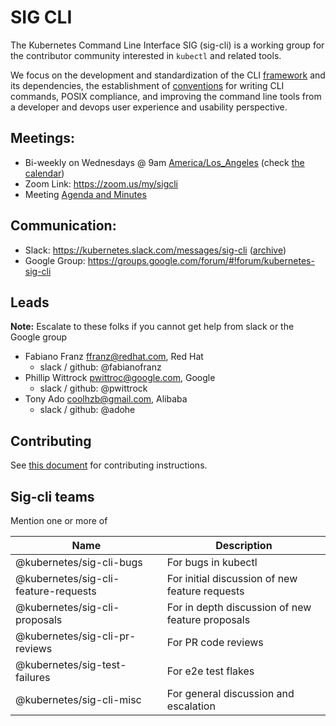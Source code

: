 # SIG CLI

The Kubernetes Command Line Interface SIG (sig-cli) is a working group for the contributor community interested in `kubectl` and related tools.

We focus on the development and standardization of the CLI [framework](https://github.com/kubernetes/kubernetes/tree/master/pkg/kubectl) and its dependencies, the establishment of [conventions](https://github.com/kubernetes/kubernetes/blob/master/docs/devel/kubectl-conventions.md) for writing CLI commands, POSIX compliance, and improving the command line tools from a developer and devops user experience and usability perspective.

## Meetings:
* Bi-weekly on Wednesdays @ 9am [America/Los_Angeles](http://time.is/Los_Angeles) (check [the calendar](https://calendar.google.com/calendar/embed?src=cgnt364vd8s86hr2phapfjc6uk%40group.calendar.google.com&ctz=America/Los_Angeles))
* Zoom Link: <https://zoom.us/my/sigcli>
* Meeting [Agenda and Minutes](https://docs.google.com/document/d/1r0YElcXt6G5mOWxwZiXgGu_X6he3F--wKwg-9UBc29I/edit?usp=sharing)

## Communication:
* Slack: <https://kubernetes.slack.com/messages/sig-cli> ([archive](http://kubernetes.slackarchive.io/sig-cli))
* Google Group: <https://groups.google.com/forum/#!forum/kubernetes-sig-cli>

## Leads

**Note:** Escalate to these folks if you cannot get help from slack or the Google group

* Fabiano Franz <ffranz@redhat.com>, Red Hat
  - slack / github: @fabianofranz
* Phillip Wittrock <pwittroc@google.com>, Google
  - slack / github: @pwittrock
* Tony Ado <coolhzb@gmail.com>, Alibaba
  - slack / github: @adohe

## Contributing

See [this document](https://github.com/kubernetes/community/blob/master/sig-cli/contributing.md) for contributing instructions.

## Sig-cli teams

Mention one or more of

| Name                               | Description                                      |
|------------------------------------|--------------------------------------------------|
|@kubernetes/sig-cli-bugs            | For bugs in kubectl                              |
|@kubernetes/sig-cli-feature-requests| For initial discussion of new feature requests   |
|@kubernetes/sig-cli-proposals       | For in depth discussion of new feature proposals |
|@kubernetes/sig-cli-pr-reviews      | For PR code reviews                              |
|@kubernetes/sig-test-failures       | For e2e test flakes                              |
|@kubernetes/sig-cli-misc            | For general discussion and escalation            |

